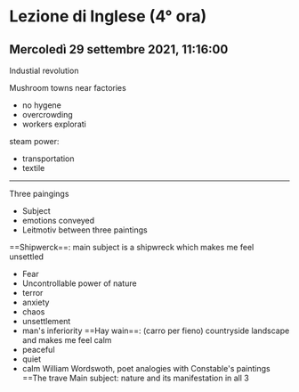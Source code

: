 # Lezione di Inglese (4° ora)
## Mercoledì 29 settembre 2021, 11:16:00

Industial revolution

Mushroom towns near factories
* no hygene
* overcrowding
* workers explorati


steam power:
* transportation
* textile

---

Three paingings
* Subject
* emotions conveyed
* Leitmotiv between three paintings

==Shipwerck==:
main subject is a shipwreck which makes me feel unsettled
* Fear 
* Uncontrollable power of nature
* terror
* anxiety
* chaos
* unsettlement
* man's inferiority
==Hay wain==: (carro per fieno)
countryside landscape and makes me feel calm
* peaceful
* quiet
* calm
William Wordswoth, poet analogies with Constable's paintings
==The trave
Main subject: nature and its manifestation in all 3
<!--stackedit_data:
eyJoaXN0b3J5IjpbNzQ4MjY2ODc4LC0yMjM3MDE2NTAsLTg0OD
gwMDQ5Ml19
-->